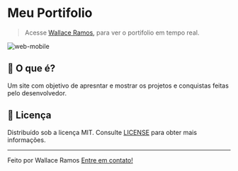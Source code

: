 # Meu Portifolio
> Acesse  [Wallace Ramos,](https://wallaceramos.github.io/) para ver o portifolio em tempo real.




![web-mobile](https://user-images.githubusercontent.com/41756547/73211930-e9cac280-412b-11ea-8d5a-3583fca0f0f7.png)

## 🤔 O que é?

Um site com objetivo de apresntar e mostrar os projetos e conquistas feitas pelo desenvolvedor.


## 📝 Licença

Distribuído sob a licença MIT. Consulte [LICENSE](LICENSE) para obter mais informações.
 
--- 

Feito por Wallace Ramos [Entre em contato!](https://www.linkedin.com/in/wallace-ramos-653110162/)